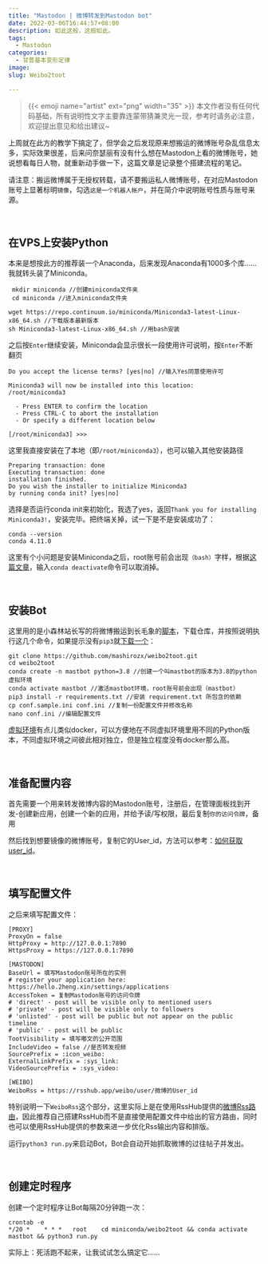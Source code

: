 ```yaml
---
title: "Mastodon | 微博转发到Mastodon bot"
date: 2022-03-06T16:44:57+08:00
description: 如此这般，这般如此。
tags:
  - Mastodon
categories:
  - 甘普基本变形定律
image: 
slug: Weibo2toot

---
```

> {{< emoji name="artist"  ext="png" width="35" >}} 本文作者没有任何代码基础，所有说明性文字主要靠连蒙带猜兼灵光一现，参考时请务必注意，欢迎提出意见和给出建议~


上周就在此方的教学下搞定了，但学会之后发现原来想搬运的微博账号杂乱信息太多，实际效果很差，后来问奈瑟丽有没有什么想在Mastodon上看的微博账号，她说想看每日人物，就重新动手做一下，这篇文章是记录整个搭建流程的笔记。

请注意：搬运微博属于无授权转载，请不要搬运私人微博账号，在对应Mastodon账号上显著标明`镜像`，勾选`这是一个机器人帐户`，并在简介中说明账号性质与账号来源。

<br>

## 在VPS上安装Python

本来是想按此方的推荐装一个Anaconda，后来发现Anaconda有1000多个库……我就转头装了Miniconda。

```
 mkdir miniconda //创建miniconda文件夹
 cd miniconda //进入miniconda文件夹
```

```
wget https://repo.continuum.io/miniconda/Miniconda3-latest-Linux-x86_64.sh //下载版本最新版本
sh Miniconda3-latest-Linux-x86_64.sh //用bash安装
```

之后按`Enter`继续安装，Miniconda会显示很长一段使用许可说明，按`Enter`不断翻页

```
Do you accept the license terms? [yes|no] //输入Yes同意使用许可
```

```
Miniconda3 will now be installed into this location:
/root/miniconda3

  - Press ENTER to confirm the location
  - Press CTRL-C to abort the installation
  - Or specify a different location below

[/root/miniconda3] >>> 
```

这里我直接安装在了本地（即`/root/miniconda3`），也可以输入其他安装路径

```
Preparing transaction: done
Executing transaction: done
installation finished.
Do you wish the installer to initialize Miniconda3
by running conda init? [yes|no]
```

选择是否运行conda init来初始化，我选了yes，返回`Thank you for installing Miniconda3!`，安装完毕。把终端关掉，试一下是不是安装成功了：

```
conda --version
conda 4.11.0
```

这里有个小问题是安装Miniconda之后，root账号前会出现`（bash）`字样，根据[这篇文章](https://www.cnblogs.com/devilmaycry812839668/p/10349602.html)，输入`conda deactivate`命令可以取消掉。

<br>

## 安装Bot

这里用的是小森林站长写的将微博搬运到长毛象的[脚本](https://github.com/mashirozx/weibo2toot)，下载仓库，并按照说明执行这几个命令，如果提示没有`pip3`就[下载一个](https://www.runoob.com/w3cnote/python-pip-install-usage.html)：

```
git clone https://github.com/mashirozx/weibo2toot.git
cd weibo2toot
conda create -n mastbot python=3.8 //创建一个叫mastbot的版本为3.8的python虚拟环境
conda activate mastbot //激活mastbot环境，root账号前会出现（mastbot）
pip3 install -r requirements.txt //安装 requirement.txt 所包含的依赖
cp conf.sample.ini conf.ini //复制一份配置文件并修改名称
nano conf.ini //编辑配置文件
```

[虚拟环境](https://docs.python.org/zh-cn/3/library/venv.html)有点儿类似docker，可以方便地在不同虚拟环境里用不同的Python版本，不同虚拟环境之间彼此相对独立，但是独立程度没有docker那么高。

<br>

## 准备配置内容

首先需要一个用来转发微博内容的Mastodon账号，注册后，在管理面板找到开发-创建新应用，创建一个新的应用，并给予读/写权限，最后复制`你的访问令牌`，备用

然后找到想要镜像的微博账号，复制它的User_id，方法可以参考：[如何获取user_id](https://github.com/dataabc/weibo-crawler#%E5%A6%82%E4%BD%95%E8%8E%B7%E5%8F%96user_id)。

<br>

## 填写配置文件

之后来填写配置文件：

```
[PROXY]
ProxyOn = false
HttpProxy = http://127.0.0.1:7890
HttpsProxy = https://127.0.0.1:7890

[MASTODON]
BaseUrl = 填写Mastodon账号所在的实例
# register your application here: https://hello.2heng.xin/settings/applications
AccessToken = 复制Mastodon账号的访问令牌
# 'direct' - post will be visible only to mentioned users 
# 'private' - post will be visible only to followers 
# 'unlisted' - post will be public but not appear on the public timeline 
# 'public' - post will be public
TootVisibility = 填写嘟文的公开范围
IncludeVideo = false //是否转发视频
SourcePrefix = :icon_weibo:
ExternalLinkPrefix = :sys_link:
VideoSourcePrefix = :sys_video:

[WEIBO]
WeiboRss = https://rsshub.app/weibo/user/微博的User_id
```

特别说明一下`WeiboRss`这个部分，这里实际上是在使用RssHub提供的[微博Rss路由](https://docs.rsshub.app/social-media.html#wei-bo)，因此推荐自己搭建RssHub而不是直接使用配置文件中给出的官方路由，同时也可以使用RssHub提供的参数来进一步优化Rss输出内容和排版。

运行`python3 run.py`来启动Bot，Bot会自动开始抓取微博的过往帖子并发出。

<br>

## 创建定时程序

创建一个定时程序让Bot每隔20分钟跑一次：

```
crontab -e
*/20 *    * * *   root    cd miniconda/weibo2toot && conda activate mastbot && python3 run.py
```

实际上：死活跑不起来，让我试试怎么搞定它……

<br>

